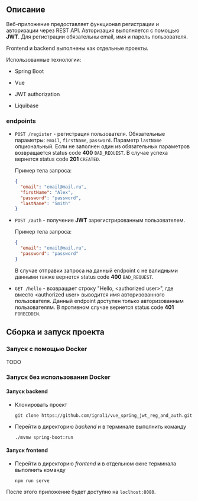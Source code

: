 ## Описание

Веб-приложение предоставляет функционал регистрации и авторизации через REST API. Авторизация выполняется с помощью **JWT**. Для регистрации обязательны email, имя и пароль пользователя.

Frontend и backend выполнены как отдельные проекты.

Использованные технологии:

- Spring Boot

- Vue

- JWT authorization

- Liquibase

### endpoints

- `POST /register` - регистрация пользователя. Обязательные параметры: `email`, `firstName`, `password`. Параметр `lastName` опциональный. Если не заполнен один из обязательных параметров возвращается status code **400** `BAD_REQUEST`. В случае успеха вернется status code **201** `CREATED`. 

  Пример тела запроса:
  
  ```json
  {
    "email": "email@mail.ru",
    "firstName": "Alex",
    "password": "password",
    "lastName": "Smith"
  }
  ```

- `POST /auth` - получение **JWT** зарегистрированным пользователем. 

  Пример тела запроса:
  
  ```json
  {
    "email": "email@mail.ru",
    "password": "password"
  }
  ```
  В случае отправки запроса на данный endpoint с не валидными данными также вернется status code **400** `BAD_REQUEST`.

- `GET /hello` - возвращает строку "Hello, &lt;authorized user&gt;", где вместо &lt;authorized user&gt; выводится имя авторизованного пользователя. Данный endpoint доступен только авторизованным пользователям. В противном случае вернется status code **401** `FORBIDDEN`.

## Сборка и запуск проекта

### Запуск с помощью Docker

TODO

### Запуск без использования Docker

#### Запуск backend

- Клонировать проект

  `git clone https://github.com/ignal1/vue_spring_jwt_reg_and_auth.git`

- Перейти в директорию *backend* и в терминале выполнить команду

  `./mvnw spring-boot:run`

#### Запуск frontend

- Перейти в директорию *frontend* и в отдельном окне терминала выполнить команду

  `npm run serve`

После этого приложение будет доступно на `loclhost:8080`.